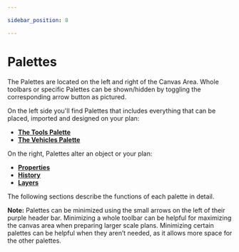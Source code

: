 ```yaml
---

sidebar_position: 8

---
```

# Palettes

The Palettes are located on the left and right of the Canvas Area. Whole toolbars or specific Palettes can be shown/hidden by toggling the corresponding arrow button as pictured.

On the left side you'll find Palettes that includes everything that can be placed, imported and designed on your plan:

- [**The Tools Palette**](./tools-palette.md)
- [**The Vehicles Palette**](/docs/rapid-path-online/swept-path-analysis)

On the right, Palettes alter an object or your plan:

- [**Properties**](./properties-palette.md)
- [**History**](./history-palette.md)
- [**Layers**](./layers-palette.md)

The following sections describe the functions of each palette in detail.

**Note:** Palettes can be minimized using the small arrows on the left of their purple header bar.
Minimizing a whole toolbar can be helpful for maximizing the canvas area when preparing larger scale plans.
Minimizing certain palettes can be helpful when they aren’t needed, as it allows more space for the other palettes.
